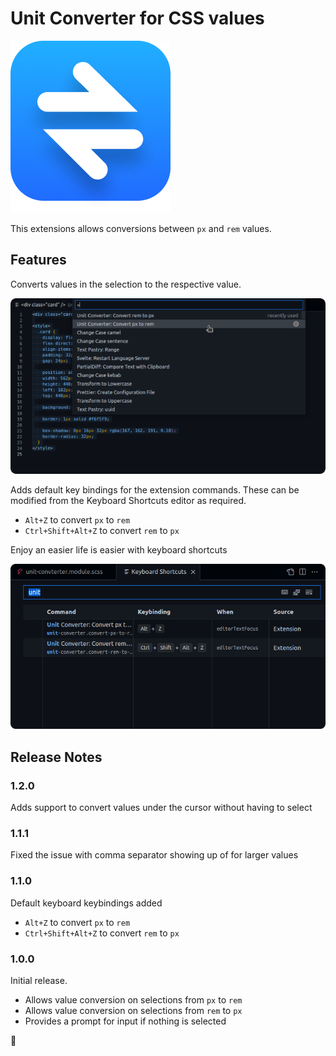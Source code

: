 # Unit Converter for CSS values

![Unit Converter for CSS values in VS Code](images/logo.png)

This extensions allows conversions between `px` and `rem` values.

## Features

Converts values in the selection to the respective value.

![Converting values from an image](images/screenshot-1.png)

Adds default key bindings for the extension commands. These can be modified from the Keyboard Shortcuts editor as required.

- `Alt+Z` to convert `px` to `rem`
- `Ctrl+Shift+Alt+Z` to convert `rem` to `px`

Enjoy an easier life is easier with keyboard shortcuts

![Trigger commands with key bindings](images/screenshot-2-key-bindings.png)

## Release Notes

### 1.2.0

Adds support to convert values under the cursor without having to select

### 1.1.1

Fixed the issue with comma separator showing up of for larger values

### 1.1.0

Default keyboard keybindings added

- `Alt+Z` to convert `px` to `rem`
- `Ctrl+Shift+Alt+Z` to convert `rem` to `px`

### 1.0.0

Initial release.

- Allows value conversion on selections from `px` to `rem`
- Allows value conversion on selections from `rem` to `px`
- Provides a prompt for input if nothing is selected

🙌
